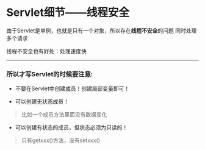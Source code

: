 Servlet细节——线程安全
====================
由于Servlet是单例，也就是只有一个对象，所以存在**线程不安全**的问题
同时处理多个请求

线程不安全也有好处：处理速度快

----------------

### 所以才写Servlet的时候要注意:

  * 不要在Servlet中创建成员！创建局部变量即可！
   
  *	可以创建无状态成员！
  >  比如一个成员方法里面没有数据变化
  
  *	可以创建有状态的成员，但状态必须为只读的！
  > 只有getxxx()方法，没有setxxx()


